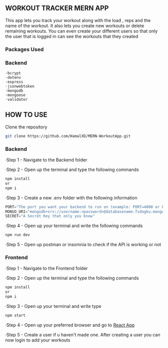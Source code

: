 ## WORKOUT TRACKER MERN APP
This app lets you track your workout along with the load , reps and the name of the workout. It also lets you create new workouts or delete remaining workouts. You can even create your different users so that only the user that is logged in can see the workouts that they created<br/>

### Packages Used
### Backend
    ·bcrypt
    ·dotenv
    ·express
    ·jsonwebtoken
    ·mongodb
    ·mongoose
    ·validator

## HOW TO USE

Clone the repository
```bash
git clone https://github.com/HamalXD/MERN-WorkoutApp.git
```

### Backend
·Step 1 - Navigate to the Backend folder

·Step 2 - Open up the terminal and type the following commands
```bash
npm install
or
npm i
```
·Step 3 - Create a new .env folder with the following information
```javascript
PORT="The port you want your backend to run on (example: PORT=4000 or PORT= 4001)"
MONGO_URI="mongodb+srv://username:<password>@databasename.fvdogku.mongodb.net/?retryWrites=true&w=majority"
SECRET="A Secret Key that only you know"
```
·Step 4 - Open up your terminal and write the following commands
```bash
npm run dev
```
·Step 5 - Open up postman or insomnia to check if the API is working or not

### Frontend
·Step 1 - Navigate to the Frontend folder

·Step 2 - Open up the terminal and type the following commands
```bash
npm install
or
npm i
```
·Step 3 - Open up your terminal and write type
```bash
npm start
```
·Step 4 - Open up your preferred browser and go to [React App](http://localhost:3000/login)

·Step 5 - Create a user if u haven't made one. After creating a user you can now login to add your workouts
